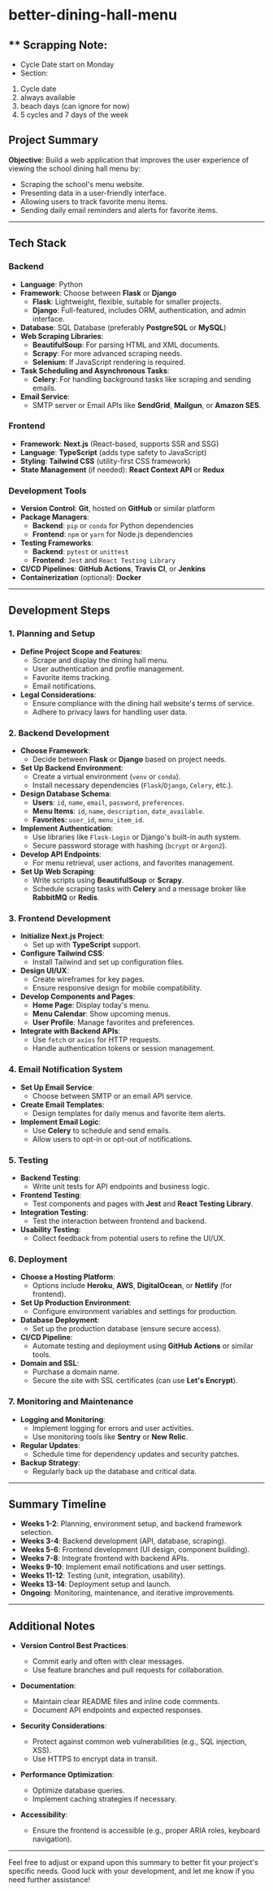 # better-dining-hall-menu

## \*\* Scrapping Note:

- Cycle Date start on Monday
- Section:

1. Cycle date
2. always available
3. beach days (can ignore for now)
4. 5 cycles and 7 days of the week

## **Project Summary**

**Objective**: Build a web application that improves the user experience of viewing the school dining hall menu by:

- Scraping the school's menu website.
- Presenting data in a user-friendly interface.
- Allowing users to track favorite menu items.
- Sending daily email reminders and alerts for favorite items.

---

## **Tech Stack**

### **Backend**

- **Language**: Python
- **Framework**: Choose between **Flask** or **Django**
  - **Flask**: Lightweight, flexible, suitable for smaller projects.
  - **Django**: Full-featured, includes ORM, authentication, and admin interface.
- **Database**: SQL Database (preferably **PostgreSQL** or **MySQL**)
- **Web Scraping Libraries**:
  - **BeautifulSoup**: For parsing HTML and XML documents.
  - **Scrapy**: For more advanced scraping needs.
  - **Selenium**: If JavaScript rendering is required.
- **Task Scheduling and Asynchronous Tasks**:
  - **Celery**: For handling background tasks like scraping and sending emails.
- **Email Service**:
  - SMTP server or Email APIs like **SendGrid**, **Mailgun**, or **Amazon SES**.

### **Frontend**

- **Framework**: **Next.js** (React-based, supports SSR and SSG)
- **Language**: **TypeScript** (adds type safety to JavaScript)
- **Styling**: **Tailwind CSS** (utility-first CSS framework)
- **State Management** (if needed): **React Context API** or **Redux**

### **Development Tools**

- **Version Control**: **Git**, hosted on **GitHub** or similar platform
- **Package Managers**:
  - **Backend**: `pip` or `conda` for Python dependencies
  - **Frontend**: `npm` or `yarn` for Node.js dependencies
- **Testing Frameworks**:
  - **Backend**: `pytest` or `unittest`
  - **Frontend**: `Jest` and `React Testing Library`
- **CI/CD Pipelines**: **GitHub Actions**, **Travis CI**, or **Jenkins**
- **Containerization** (optional): **Docker**

---

## **Development Steps**

### **1. Planning and Setup**

- **Define Project Scope and Features**:
  - Scrape and display the dining hall menu.
  - User authentication and profile management.
  - Favorite items tracking.
  - Email notifications.
- **Legal Considerations**:
  - Ensure compliance with the dining hall website's terms of service.
  - Adhere to privacy laws for handling user data.

### **2. Backend Development**

- **Choose Framework**:
  - Decide between **Flask** or **Django** based on project needs.
- **Set Up Backend Environment**:
  - Create a virtual environment (`venv` or `conda`).
  - Install necessary dependencies (`Flask`/`Django`, `Celery`, etc.).
- **Design Database Schema**:
  - **Users**: `id`, `name`, `email`, `password`, `preferences`.
  - **Menu Items**: `id`, `name`, `description`, `date_available`.
  - **Favorites**: `user_id`, `menu_item_id`.
- **Implement Authentication**:
  - Use libraries like `Flask-Login` or Django's built-in auth system.
  - Secure password storage with hashing (`bcrypt` or `Argon2`).
- **Develop API Endpoints**:
  - For menu retrieval, user actions, and favorites management.
- **Set Up Web Scraping**:
  - Write scripts using **BeautifulSoup** or **Scrapy**.
  - Schedule scraping tasks with **Celery** and a message broker like **RabbitMQ** or **Redis**.

### **3. Frontend Development**

- **Initialize Next.js Project**:
  - Set up with **TypeScript** support.
- **Configure Tailwind CSS**:
  - Install Tailwind and set up configuration files.
- **Design UI/UX**:
  - Create wireframes for key pages.
  - Ensure responsive design for mobile compatibility.
- **Develop Components and Pages**:
  - **Home Page**: Display today's menu.
  - **Menu Calendar**: Show upcoming menus.
  - **User Profile**: Manage favorites and preferences.
- **Integrate with Backend APIs**:
  - Use `fetch` or `axios` for HTTP requests.
  - Handle authentication tokens or session management.

### **4. Email Notification System**

- **Set Up Email Service**:
  - Choose between SMTP or an email API service.
- **Create Email Templates**:
  - Design templates for daily menus and favorite item alerts.
- **Implement Email Logic**:
  - Use **Celery** to schedule and send emails.
  - Allow users to opt-in or opt-out of notifications.

### **5. Testing**

- **Backend Testing**:
  - Write unit tests for API endpoints and business logic.
- **Frontend Testing**:
  - Test components and pages with **Jest** and **React Testing Library**.
- **Integration Testing**:
  - Test the interaction between frontend and backend.
- **Usability Testing**:
  - Collect feedback from potential users to refine the UI/UX.

### **6. Deployment**

- **Choose a Hosting Platform**:
  - Options include **Heroku**, **AWS**, **DigitalOcean**, or **Netlify** (for frontend).
- **Set Up Production Environment**:
  - Configure environment variables and settings for production.
- **Database Deployment**:
  - Set up the production database (ensure secure access).
- **CI/CD Pipeline**:
  - Automate testing and deployment using **GitHub Actions** or similar tools.
- **Domain and SSL**:
  - Purchase a domain name.
  - Secure the site with SSL certificates (can use **Let's Encrypt**).

### **7. Monitoring and Maintenance**

- **Logging and Monitoring**:
  - Implement logging for errors and user activities.
  - Use monitoring tools like **Sentry** or **New Relic**.
- **Regular Updates**:
  - Schedule time for dependency updates and security patches.
- **Backup Strategy**:
  - Regularly back up the database and critical data.

---

## **Summary Timeline**

- **Weeks 1-2**: Planning, environment setup, and backend framework selection.
- **Weeks 3-4**: Backend development (API, database, scraping).
- **Weeks 5-6**: Frontend development (UI design, component building).
- **Weeks 7-8**: Integrate frontend with backend APIs.
- **Weeks 9-10**: Implement email notifications and user settings.
- **Weeks 11-12**: Testing (unit, integration, usability).
- **Weeks 13-14**: Deployment setup and launch.
- **Ongoing**: Monitoring, maintenance, and iterative improvements.

---

## **Additional Notes**

- **Version Control Best Practices**:

  - Commit early and often with clear messages.
  - Use feature branches and pull requests for collaboration.

- **Documentation**:

  - Maintain clear README files and inline code comments.
  - Document API endpoints and expected responses.

- **Security Considerations**:

  - Protect against common web vulnerabilities (e.g., SQL injection, XSS).
  - Use HTTPS to encrypt data in transit.

- **Performance Optimization**:

  - Optimize database queries.
  - Implement caching strategies if necessary.

- **Accessibility**:
  - Ensure the frontend is accessible (e.g., proper ARIA roles, keyboard navigation).

---

Feel free to adjust or expand upon this summary to better fit your project's specific needs. Good luck with your development, and let me know if you need further assistance!
